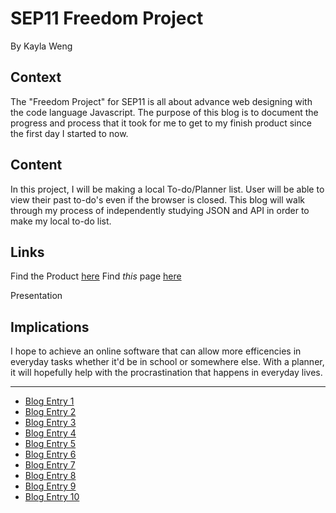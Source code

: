 # SEP11 Freedom Project
By Kayla Weng

## Context
The "Freedom Project" for SEP11 is all about advance web designing with the code language Javascript. The purpose of this blog is to document the progress and process that it took for me to get to my finish product since the first day I started to now.

## Content
In this project, I will be making a local To-do/Planner list. User will be able to view their past to-do's even if the browser is closed. This blog will walk through my process of independently studying JSON and API in order to make my local to-do list.

## Links

Find the Product [here](https://yuexinw6057.github.io/Todo-Planner-list-2021/projectContent/index.html)
Find _this_ page [here](https://yuexinw6057.github.io/Todo-Planner-list-2021/)

Presentation

## Implications

I hope to achieve an online software that can allow more efficencies in everyday tasks whether it'd be in school or somewhere else. With a planner, it will hopefully help
with the procrastination that happens in everyday lives.

---

* [Blog Entry 1](entries/entry01.md)
* [Blog Entry 2](entries/entry02.md)
* [Blog Entry 3](entries/entry03.md)
* [Blog Entry 4](entries/entry04.md)
* [Blog Entry 5](entries/entry05.md)
* [Blog Entry 6](entries/entry06.md)
* [Blog Entry 7](entries/entry07.md)
* [Blog Entry 8](entries/entry08.md)
* [Blog Entry 9](entries/entry09.md)
* [Blog Entry 10](entries/entry10.md)
